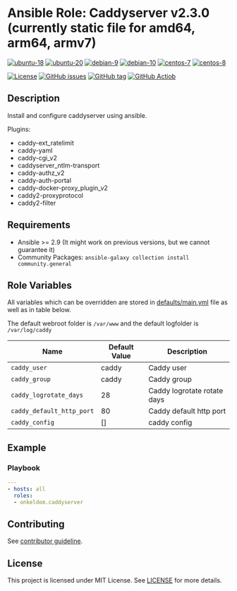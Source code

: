 # Ansible Role: Caddyserver v2.3.0 (currently static file for amd64, arm64, armv7)

[![ubuntu-18](https://img.shields.io/badge/ubuntu-18.x-orange?style=flat&logo=ubuntu)](https://ubuntu.com/)
[![ubuntu-20](https://img.shields.io/badge/ubuntu-20.x-orange?style=flat&logo=ubuntu)](https://ubuntu.com/)
[![debian-9](https://img.shields.io/badge/debian-9.x-orange?style=flat&logo=debian)](https://www.debian.org/)
[![debian-10](https://img.shields.io/badge/debian-10.x-orange?style=flat&logo=debian)](https://www.debian.org/)
[![centos-7](https://img.shields.io/badge/centos-7.x-orange?style=flat&logo=centos)](https://www.centos.org/)
[![centos-8](https://img.shields.io/badge/centos-8.x-orange?style=flat&logo=centos)](https://www.centos.org/)

[![License](https://img.shields.io/badge/license-MIT%20License-brightgreen.svg?style=flat)](https://opensource.org/licenses/MIT)
[![GitHub issues](https://img.shields.io/github/issues/OnkelDom/ansible-role-caddyserver?style=flat)](https://github.com/OnkelDom/ansible-role-caddyserver/issues)
[![GitHub tag](https://img.shields.io/github/tag/OnkelDom/ansible-role-caddyserver.svg?style=flat)](https://github.com/OnkelDom/ansible-role-caddyserver/tags)
[![GitHub Actiob](https://github.com/OnkelDom/ansible-role-caddyserver/workflows/ansible-lint/badge.svg)](https://github.com/OnkelDom/ansible-role-caddyserver)

## Description

Install and configure caddyserver using ansible.

Plugins:
 * caddy-ext_ratelimit
 * caddy-yaml
 * caddy-cgi_v2
 * caddyserver_ntlm-transport
 * caddy-authz_v2
 * caddy-auth-portal
 * caddy-docker-proxy_plugin_v2
 * caddy2-proxyprotocol
 * caddy2-filter

## Requirements

- Ansible >= 2.9 (It might work on previous versions, but we cannot guarantee it)
- Community Packages: `ansible-galaxy collection install community.general`

## Role Variables

All variables which can be overridden are stored in [defaults/main.yml](defaults/main.yml) file as well as in table below.

The default webroot folder is `/var/www` and the default logfolder is `/var/log/caddy`

| Name           | Default Value | Description                        |
| -------------- | ------------- | -----------------------------------|
| `caddy_user` | caddy | Caddy user |
| `caddy_group` | caddy | Caddy group |
| `caddy_logrotate_days` | 28 | Caddy logrotate rotate days |
| `caddy_default_http_port` | 80 | Caddy default http port |
| `caddy_config` | [] | caddy config |

## Example

### Playbook

```yaml
---
- hosts: all
  roles:
  - onkeldom.caddyserver
```

## Contributing

See [contributor guideline](CONTRIBUTING.md).

## License

This project is licensed under MIT License. See [LICENSE](/LICENSE) for more details.

